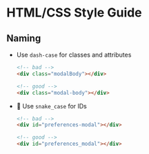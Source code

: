 # HTML/CSS Style Guide



## Naming

 - Use `dash-case` for classes and attributes

    ```html
    <!-- bad -->
    <div class="modalBody"></div>
    
    <!-- good -->
    <div class="modal-body"></div>
    ```

 - :children_crossing: Use `snake_case` for IDs

    ```html
    <!-- bad -->
    <div id="preferences-modal"></div>
    
    <!-- good -->
    <div id="preferences_modal"></div>
    ```
